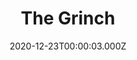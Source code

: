 ---
title: "The Grinch"
year: 2018
date: 2020-12-23T00:00:03.000Z
permalink: /almanac/movies/2020-12-23-the-grinch/index.html
link: https://letterboxd.com/rknightuk/film/the-grinch/
rating: 2
---